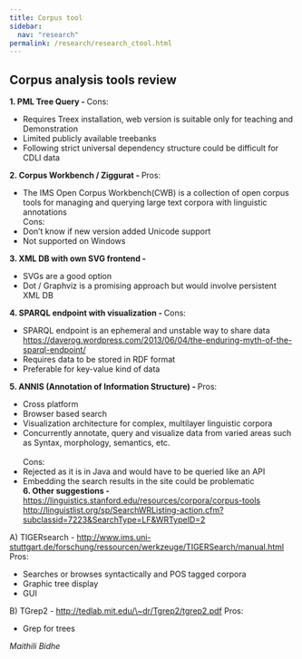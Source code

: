 ```yaml
---
title: Corpus tool
sidebar:
  nav: "research"
permalink: /research/research_ctool.html
---
```

## Corpus analysis tools review

<b>1.  PML Tree Query - </b>
Cons:
-   Requires Treex installation, web version is suitable only for
    teaching and Demonstration
-   Limited publicly available treebanks
-   Following strict universal dependency structure could be difficult
    for CDLI data

<b>2.  Corpus Workbench / Ziggurat - </b>
Pros:
-   The IMS Open Corpus Workbench(CWB) is a collection of open corpus tools for managing and querying large text corpora with linguistic annotations <br/>
Cons:
-   Don’t know if new version added Unicode support
-   Not supported on Windows

<b>3.  XML DB with own SVG frontend - </b>
-   SVGs are a good option
-   Dot / Graphviz is a promising approach but would involve persistent
    XML DB

<b>4.  SPARQL endpoint with visualization - </b>
Cons:
-   SPARQL endpoint is an ephemeral and unstable way to share data
    https://daverog.wordpress.com/2013/06/04/the-enduring-myth-of-the-sparql-endpoint/
-   Requires data to be stored in RDF format
-   Preferable for key-value kind of data

<b>5.  ANNIS (Annotation of Information Structure) - </b>
Pros:
-   Cross platform
-   Browser based search
-   Visualization architecture for complex, multilayer linguistic
    corpora
-   Concurrently annotate, query and visualize data from varied areas
    such as Syntax, morphology, semantics, etc. <br/>    
Cons:
-   Rejected as it is in Java and would have to be queried like an API
-   Embedding the search results in the site could be problematic<br/>
<b>6.  Other suggestions -</b>
https://linguistics.stanford.edu/resources/corpora/corpus-tools
http://linguistlist.org/sp/SearchWRListing-action.cfm?subclassid=7223&SearchType=LF&WRTypeID=2

A)  TIGERsearch -
    http://www.ims.uni-stuttgart.de/forschung/ressourcen/werkzeuge/TIGERSearch/manual.html
    Pros:
-   Searches or browses syntactically and POS tagged corpora
-   Graphic tree display
-   GUI

B)  TGrep2 -
http://tedlab.mit.edu/\~dr/Tgrep2/tgrep2.pdf
Pros:
-   Grep for trees


*Maithili Bidhe*
